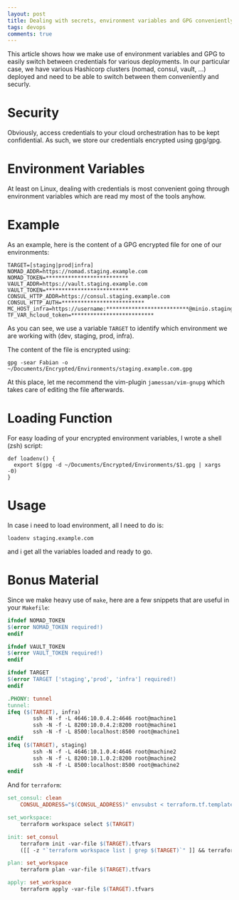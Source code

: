 ```yaml
---
layout: post
title: Dealing with secrets, environment variables and GPG conveniently
tags: devops
comments: true
---
```


This article shows how we make use of environment variables and GPG to easily
switch between credentials for various deployments. In our particular case, we
have various Hashicorp clusters (nomad, consul, vault, ...) deployed and need
to be able to switch between them conveniently and securly.

# Security

Obviously, access credentials to your cloud orchestration has to be kept
confidential. As such, we store our credentials encrypted using gpg/gpg.

# Environment Variables

At least on Linux, dealing with credentials is most convenient going through
environment variables which are read my most of the tools anyhow.

# Example

As an example, here is the content of a GPG encrypted file for one of our
environments:

    TARGET=[staging|prod|infra]
    NOMAD_ADDR=https://nomad.staging.example.com
    NOMAD_TOKEN=**************************
    VAULT_ADDR=https://vault.staging.example.com
    VAULT_TOKEN=**************************
    CONSUL_HTTP_ADDR=https://consul.staging.example.com
    CONSUL_HTTP_AUTH=**************************
    MC_HOST_infra=https://username:**************************@minio.staging.example.com
    TF_VAR_hcloud_token=**************************

As you can see, we use a variable `TARGET` to identify which environment we are
working with (dev, staging, prod, infra).

The content of the file is encrypted using:

    gpg -sear Fabian -o
    ~/Documents/Encrypted/Environments/staging.example.com.gpg

At this place, let me recommend the vim-plugin `jamessan/vim-gnupg` which takes
care of editing the file afterwards.

# Loading Function

For easy loading of your encrypted environment variables, I wrote a shell (zsh)
script:

    def loadenv() {
      export $(gpg -d ~/Documents/Encrypted/Environments/$1.gpg | xargs -0)
    }

# Usage

In case i need to load environment, all I need to do is:

    loadenv staging.example.com

and i get all the variables loaded and ready to go.

# Bonus Material

Since we make heavy use of `make`, here are a few snippets that are useful in
your `Makefile`:

```Makefile
ifndef NOMAD_TOKEN
$(error NOMAD_TOKEN required!)
endif

ifndef VAULT_TOKEN
$(error VAULT_TOKEN required!)
endif

ifndef TARGET
$(error TARGET ['staging','prod', 'infra'] required!)
endif
```

```Makefile
.PHONY: tunnel
tunnel:
ifeq ($(TARGET), infra)
		ssh -N -f -L 4646:10.0.4.2:4646 root@machine1
		ssh -N -f -L 8200:10.0.4.2:8200 root@machine1
		ssh -N -f -L 8500:localhost:8500 root@machine1
endif
ifeq ($(TARGET), staging)
		ssh -N -f -L 4646:10.1.0.4:4646 root@machine2
		ssh -N -f -L 8200:10.1.0.2:8200 root@machine2
		ssh -N -f -L 8500:localhost:8500 root@machine2
endif
```

And for `terraform`:

```Makefile
set_consul: clean
	CONSUL_ADDRESS="$(CONSUL_ADDRESS)" envsubst < terraform.tf.template > terraform.tf

set_workspace:
	terraform workspace select $(TARGET)

init: set_consul
	terraform init -var-file $(TARGET).tfvars
	([[ -z "`terraform workspace list | grep $(TARGET)`" ]] && terraform workspace new $(TARGET)) || exit 0

plan: set_workspace
	terraform plan -var-file $(TARGET).tfvars

apply: set_workspace
	terraform apply -var-file $(TARGET).tfvars
```
